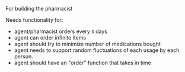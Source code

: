 For building the pharmacist

Needs functionality for:

- agent/pharmacist orders every `X` days
- agent can order infinite items
- agent should try to minimize number of medications bought
- agent needs to support random fluctuations of each usage by each person.
- agent should have an "order" function that takes in time